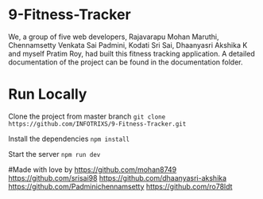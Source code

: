 # 9-Fitness-Tracker

We, a group of five web developers, Rajavarapu Mohan Maruthi, Chennamsetty Venkata Sai Padmini, Kodati Sri Sai, Dhaanyasri Akshika K and myself Pratim Roy, had built this fitness tracking application. A detailed documentation of the project can be found in the documentation folder.

<h1>Run Locally</h1>

Clone the project from master branch
```git clone https://github.com/INFOTRIXS/9-Fitness-Tracker.git```

Install the dependencies
```npm install```

Start the server
```npm run dev```

#Made with love by
https://github.com/mohan8749
https://github.com/srisai98
https://github.com/dhaanyasri-akshika
https://github.com/Padminichennamsetty
https://github.com/ro78ldt




